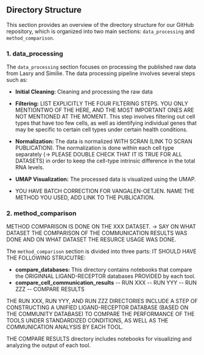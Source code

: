 ## Directory Structure

This section provides an overview of the directory structure for our GitHub repository, which is organized into two main sections: `data_processing` and `method_comparison`.

### 1. data_processing

The `data_processing` section focuses on processing the published raw data from Lasry and Similie. The data processing pipeline involves several steps such as:

- **Initial Cleaning:**  Cleaning and processing the raw data

- **Filtering:** LIST EXPLICITLY THE FOUR FILTERING STEPS. YOU ONLY MENTIONTWO OF THE HERE, AND THE MOST IMPORTANT ONES ARE NOT MENTIONED AT THE MOMENT. This step involves filtering out cell types that have too few cells, as well as identifying individual genes that may be specific to certain cell types under certain health conditions.

- **Normalization:** The data is normalized WITH SCRAN (LINK TO SCRAN PUBLICATION). The normalization is done within each cell type separately (-> PLEASE DOUBLE CHECK THAT IT IS TRUE FOR ALL DATASETS) in order to keep the cell-type intrinsic difference in the total RNA levels.

- **UMAP Visualization:** The processed data is visualized using the UMAP.
- YOU HAVE BATCH CORRECTION FOR VANGALEN-OETJEN. NAME THE METHOD YOU USED, ADD LINK TO THE PUBLICATION.

### 2. method_comparison
METHOD COMPARISON IS DONE ON THE XXX DATASET. ->  SAY ON WHAT DATASET THE COMPARISON OF THE COMMUNICATION RESULTS WAS DONE AND ON WHAT DATASET THE RESURCE USAGE WAS DONE.

The `method_comparison` section is divided into three parts:
IT SHOULD HAVE THE FOLLOWING STRUCUTRE:
- **compare_databases:** This directory contains notebooks that compare the ORIGINNAL LIGAND-RECEPTOR databases PROVIDED by each tool. 
- **compare_cell_communication_results**
-- RUN XXX
-- RUN YYY
-- RUN ZZZ
-- COMPARE RESULTS

THE RUN XXX, RUN YYY, AND RUN ZZZ DIRECTORIES INCLUDE A STEP OF CONSTRUCTING A UNIFIED LIGAND-RECEPTOR DATABASE (BASED ON THE COMMUNITY DATABASE) TO COMPARE THE PERFORMANCE OF THE TOOLS UNDER STANDARDIZED CONDITIONS, AS WELL AS THE COMMUNICATION ANALYSIS BY EACH TOOL.

THE COMPARE RESULTS directory includes notebooks for visualizing and analyzing the output of each tool. 

